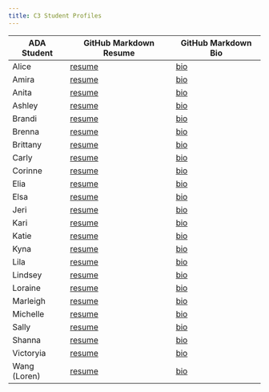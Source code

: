 ```yaml
---
title: C3 Student Profiles
---
```


ADA Student |	GitHub Markdown Resume |	GitHub Markdown Bio
--- | --- | ---
Alice |	[resume](https://gist.github.com/arhx/ccce4728fd7c35e75ac8) |	[bio](https://gist.github.com/arhx/0c8aa7b029f4e3fe64ca)
Amira	| [resume](https://gist.github.com/amirahaile/22918353960d14488f8c)	| [bio](https://gist.github.com/amirahaile/b526231c5047ce0b229e)
Anita	| [resume](https://gist.github.com/acmei/fb6a34b1e0eea0ffa3ad)	| [bio](https://gist.github.com/acmei/944314a30c5a9583bb4d)
Ashley	| [resume](https://gist.github.com/catchingash/bb139cd3de3576546635)	| [bio](https://gist.github.com/catchingash/d1ef5d8f808cb2b3ebdb)
Brandi	| [resume](https://gist.github.com/QuartzBrandi/8d5f40e4339487e2227f)	| [bio](https://gist.github.com/QuartzBrandi/aa6d73c83857f0401ce6)
Brenna	| [resume](https://gist.github.com/Brennaleker/13c2b758785d7d8c81a1) | [bio](https://gist.github.com/Brennaleker/c480a5f8caf45a3d707f)
Brittany	| [resume](https://gist.github.com/brittinator/f597c60e11fbe31fd428)	| [bio](https://gist.github.com/brittinator/7873e82413eed04527d5)
Carly	| [resume](https://gist.github.com/carjug/3e57f7bf45c502f51f3c)	| [bio](https://gist.github.com/carjug/c2693fecd515705757df)
Corinne	| [resume](https://gist.github.com/corinnepingul/2133c2a7a0ab60d3cb45)	| [bio](https://gist.github.com/corinnepingul/deacda997b1d38aa2211)
Elia	| [resume](https://gist.github.com/EliaMG/7db1feee61323692fce6)	| [bio](https://gist.github.com/EliaMG/622bd9b8f140c34317fd)
Elsa	| [resume](https://gist.github.com/elsamoluf/3d9cde289ee7c8268b65)	| [bio](https://gist.github.com/elsamoluf/3a29c5b8ffd865ef0ff4)
Jeri	| [resume](https://gist.github.com/drvonnjerryxlii/38c71c94e9b4ae5b91d8)	| [bio](https://gist.github.com/drvonnjerryxlii/f27d4fcfdc3c8a59d727)
Kari	| [resume](https://gist.github.com/lo-k/74e047f26179b4476d31)	| [bio](https://gist.github.com/lo-k/a4353a87ebd9338f8dbd)
Katie	| [resume](https://gist.github.com/ktrops/3943f6f6ac37e2ea95bf)	| [bio](https://gist.github.com/ktrops/f17a116c39d89c81f1ab)
Kyna	| [resume](https://gist.github.com/knguyen0710/cb62222c835c00ec23fc)	| [bio](https://gist.github.com/knguyen0710/a7ad8955be082578a234)
Lila	| [resume](https://gist.github.com/lilagrc/95404e6d5c95d389bdc2)	| [bio](https://gist.github.com/lilagrc/f359afacd6655f0632e7)
Lindsey	| [resume](https://gist.github.com/lindseyreno/ed1ddfb209cb70cc7196)	| [bio](https://gist.github.com/lindseyreno/a483605a4a9f9c6be96b)
Loraine	| [resume](https://gist.github.com/lorainekv/f4e7c67180bb90b7a8ee)	| [bio](https://gist.github.com/lorainekv/beca1944f87752a56f54)
Marleigh	| [resume](https://gist.github.com/camarleigh/d9c3f185334c1a1e7b78)	| [bio](https://gist.github.com/camarleigh/6090711357be9bc6d039)
Michelle	| [resume](https://gist.github.com/MisShellyMac/087be02d070be295731d)	| [bio](https://gist.github.com/MisShellyMac/d612ada78a6110f34349)
Sally	| [resume](https://gist.github.com/sallyamoore/ebe6a018f5c8452d4260)	| [bio](https://gist.github.com/sallyamoore/6c4f9ea9382001eca6fd)
Shanna	| [resume](https://gist.github.com/shannachau/d032d6619130a88342c8)	| [bio](https://gist.github.com/shannachau/cb61db689ed34b32ed0d)
Victoryia	| [resume](https://gist.github.com/vikshab/17381337d75b5609500c)	| [bio](https://gist.github.com/vikshab/16ecaafdfe60cae432c2)
Wang (Loren)	| [resume](https://gist.github.com/wangg131/85ffce5f4ff7e2d4c84b) | [bio](https://gist.github.com/wangg131/d3cc4613923163da0078)
